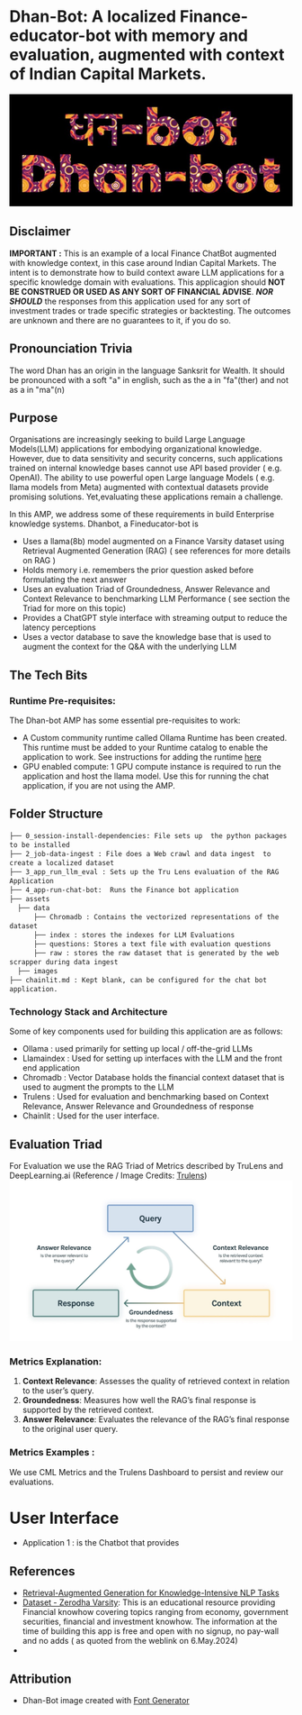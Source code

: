 # Dhan-Bot:  A localized Finance-educator-bot with memory and evaluation, augmented with context of Indian Capital Markets.  

![](./assets/images/dhanbot.jpg)
## Disclaimer ##
**IMPORTANT :** This is an example of a local Finance ChatBot augmented with knowledge context, in this case around Indian Capital Markets. The intent is to demonstrate how to build context aware LLM applications for a specific knowledge domain with evaluations. This applicagion should **NOT BE CONSTRUED OR USED AS ANY SORT OF FINANCIAL ADVISE**. ***NOR SHOULD*** the responses from this application used for any sort of investment trades or trade specific strategies or backtesting. The outcomes are unknown and there are no guarantees to it, if you do so.  

## Pronounciation Trivia  ## 
The word Dhan has an origin in the language Sanksrit for Wealth. It should be pronounced with a soft "a" in english, such as the a in "fa"(ther) and not as a in "ma"(n)

## Purpose ## 
  Organisations are increasingly seeking to build Large Language Models(LLM) applications for embodying organizational knowledge. However, due to data sensitivity and security concerns, such applications trained on internal knowledge bases cannot use API based provider ( e.g. OpenAI). The ability to use  powerful open Large language Models ( e.g. llama models from Meta) augmented with contextual datasets provide promising solutions. Yet,evaluating these applications remain a challenge. 

   In this AMP, we address some of these requirements in build Enterprise knowledge systems. Dhanbot, a Fineducator-bot is
  - Uses a llama(8b) model augmented on a Finance Varsity dataset using Retrieval Augmented Generation (RAG) ( see references for more details on RAG )
  - Holds memory i.e. remembers the prior question asked before formulating the next answer
  - Uses an evaluation Triad of Groundedness, Answer Relevance and Context Relevance to benchmarking LLM Performance ( see section the Triad for more on this topic)
  - Provides a ChatGPT style interface with streaming output to reduce the latency perceptions
  - Uses a vector database to save the knowledge base that is used to augment the context for the Q&A with the underlying LLM 

## The Tech Bits ##
### Runtime Pre-requisites: ##
The Dhan-bot AMP has some essential pre-requisites to work:
- A Custom community runtime called Ollama Runtime has been created. This runtime must be added to your Runtime catalog to enable the application to work. See instructions for adding the runtime [here](https://github.com/cloudera/community-ml-runtimes/tree/main/ollama)
-  GPU enabled compute: 1 GPU compute  instance is required to run the application and host the llama model. Use this for running the chat application, if you are not using the AMP. 

## Folder Structure ##
```
├── 0_session-install-dependencies: File sets up  the python packages to be installed
├── 2_job-data-ingest : File does a Web crawl and data ingest  to create a localized dataset
├── 3_app_run_llm_eval : Sets up the Tru Lens evaluation of the RAG Application
├── 4_app-run-chat-bot:  Runs the Finance bot application
├── assets
  ├── data
      ├── Chromadb : Contains the vectorized representations of the dataset 
      ├── index : stores the indexes for LLM Evaluations
      ├── questions: Stores a text file with evaluation questions
      ├── raw : stores the raw dataset that is generated by the web scrapper during data ingest
  ├── images
├── chainlit.md : Kept blank, can be configured for the chat bot application.
```

### Technology Stack and Architecture ###
Some of key components used for building this application are as follows:
- Ollama : used primarily for setting up local / off-the-grid LLMs
- Llamaindex : Used for setting up interfaces with the LLM and the front end application
- Chromadb : Vector Database holds the financial context dataset that is used to augment the prompts to the LLM
- Trulens : Used for evaluation and benchmarking based on Context Relevance, Answer Relevance and Groundedness of response 
- Chainlit : Used for the user interface. 

## Evaluation Triad ## 
For Evaluation we use the RAG Triad of Metrics described by TruLens and DeepLearning.ai 
(Reference / Image Credits: [Trulens](https://www.trulens.org/trulens_eval/getting_started/core_concepts/rag_triad/))
![](./assets/images/RAGTriad.jpg)

### Metrics Explanation:
1. **Context Relevance**: Assesses the quality of retrieved context in relation to the user’s query.
2. **Groundedness**: Measures how well the RAG’s final response is supported by the retrieved context.
3. **Answer Relevance**: Evaluates the relevance of the RAG’s final response to the original user query.

### Metrics Examples :
We use CML Metrics and the Trulens Dashboard to persist and review our evaluations.


# User Interface
- Application 1 : is the Chatbot that provides 


## References ##
- [Retrieval-Augmented Generation for Knowledge-Intensive NLP Tasks](https://arxiv.org/pdf/2005.11401)
- [Dataset - Zerodha Varsity](https://zerodha.com/varsity/): This is an educational resource providing Financial knowhow covering topics ranging from economy, government securities, financial and investment knowhow. The information at the time of building this app is free and open with no signup, no pay-wall and no adds ( as quoted from the weblink on 6.May.2024) 
- 
## Attribution ##
- Dhan-Bot image created with [Font Generator]("https://www.textstudio.com/")
